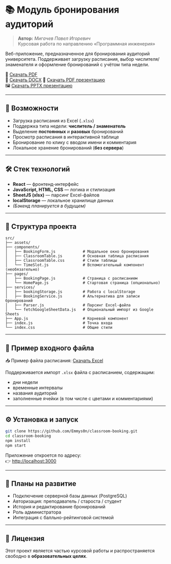 
# 📚 Модуль бронирования аудиторий

> **Автор:** *Мигачев Павел Игоревич*  
> Курсовая работа по направлению «Программная инженерия»

Веб-приложение, предназначенное для бронирования аудиторий университета. Поддерживает загрузку расписания, выбор числителя/знаменателя и оформление бронирований с учётом типа недели.

📄 [Скачать PDF](https://raw.githubusercontent.com/Emmys0n/classroom-booking/master/public/КурсоваяРабота.pdf)  
📝 [Скачать DOCX](https://raw.githubusercontent.com/Emmys0n/classroom-booking/master/public/КурсоваяРабота.docx)
📄 [Скачать PDF презентацию](https://raw.githubusercontent.com/Emmys0n/classroom-booking/master/public/%D0%9A%D1%83%D1%80%D1%81%D0%BE%D0%B2%D0%B0%D1%8F%20%D0%BF%D1%80%D0%B5%D0%B7%D0%B5%D0%BD%D1%82%D0%B0%D1%86%D0%B8%D1%8F.pdf)  
🖼️ [Скачать PPTX презентацию](https://raw.githubusercontent.com/Emmys0n/classroom-booking/master/public/%D0%9A%D1%83%D1%80%D1%81%D0%BE%D0%B2%D0%B0%D1%8F%20%D0%BF%D1%80%D0%B5%D0%B7%D0%B5%D0%BD%D1%82%D0%B0%D1%86%D0)



---

## 🚀 Возможности

- Загрузка расписания из Excel (`.xlsx`)
- Поддержка типа недели: **числитель / знаменатель**
- Выделение **постоянных** и **разовых** бронирований
- Просмотр расписания в интерактивной таблице
- Бронирование по клику с вводом имени и комментария
- Локальное хранение бронирований (**без сервера**)

---

## 🛠 Стек технологий

- **React** — фронтенд-интерфейс
- **JavaScript, HTML, CSS** — логика и стилизация
- **SheetJS (xlsx)** — парсинг Excel-файлов
- **localStorage** — локальное хранилище данных
- _(Бэкенд планируется в будущем)_

---

## 📂 Структура проекта

```
src/
├── assets/
├── components/
│   ├── BookingForm.js            # Модальное окно бронирования
│   ├── ClassroomTable.js         # Основная таблица расписания
│   ├── ClassroomTable.css        # Стили таблицы
│   └── TimeSlot.js               # Вспомогательный компонент (необязательно)
├── pages/
│   ├── BookingPage.js            # Страница с расписанием
│   └── HomePage.js               # Стартовая страница (опционально)
├── services/
│   ├── bookingStorage.js         # Работа с localStorage
│   ├── BookingService.js         # Альтернатива для записи бронирований
│   ├── Parser.js                 # Парсинг Excel-файла
│   └── fetchGoogleSheetData.js   # Опциональный импорт из Google Sheets
├── App.js                        # Корневой компонент
├── index.js                      # Точка входа
└── index.css                     # Общие стили
```

---

## 🧪 Пример входного файла

📥 Пример файла расписания:
[Скачать Excel](./public/Аудитории%20РасписаниеФКН_весенний%20семестр2024-2025%20(Копия).xlsx)

Поддерживается импорт `.xlsx` файла с расписанием, содержащим:

- дни недели
- временные интервалы
- названия аудиторий
- заполненные ячейки (в том числе с цветами и комментариями)

---

## ⚙️ Установка и запуск

```bash
git clone https://github.com/Emmys0n/classroom-booking.git
cd classroom-booking
npm install
npm start
```

Приложение откроется по адресу:  
👉 [http://localhost:3000](http://localhost:3000)

---

## 🧭 Планы на развитие

- Подключение серверной базы данных (PostgreSQL)
- Авторизация: преподаватель / староста / студент
- История и редактирование бронирований
- Роль администратора
- Интеграция с балльно-рейтинговой системой

---

## 📄 Лицензия

Этот проект является частью курсовой работы и распространяется свободно в **образовательных целях**.
